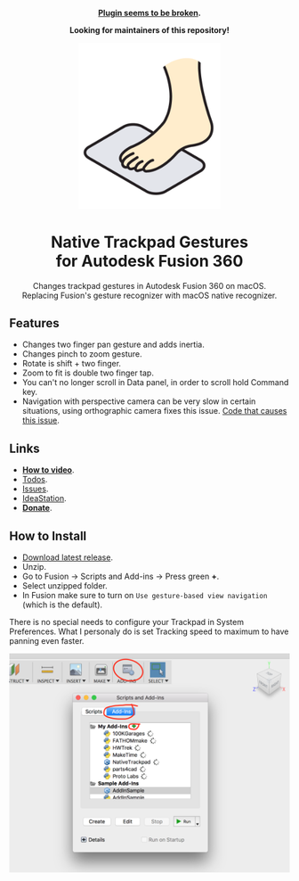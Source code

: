 <div align="center">

**[Plugin seems to be broken](https://forums.autodesk.com/t5/fusion-360-support/mac-orbit-using-trackpad-no-longer-working/m-p/10014451#M110912).**

**Looking for maintainers of this repository!**

<img src="res/logo.png" width="256"/>

# Native Trackpad Gestures<br/>for Autodesk Fusion 360

Changes trackpad gestures in Autodesk Fusion 360 on macOS.  
Replacing Fusion's gesture recognizer with macOS native recognizer.

</div>

## Features

- Changes two finger pan gesture and adds inertia.
- Changes pinch to zoom gesture.
- Rotate is shift + two finger.
- Zoom to fit is double two finger tap.
- You can't no longer scroll in Data panel, in order to scroll hold Command key.
- Navigation with perspective camera can be very slow in certain situations,
  using orthographic camera fixes this issue.
  [Code that causes this issue](https://github.com/pravdomil/Native-Trackpad/blob/563fc1f69e3eb2f6dbee136feb9e3b52e439e907/NativeTrackpad.mm#L56).

## Links

- [**How to video**](https://www.youtube.com/watch?v=7M2McvpOL90).
- [Todos](https://github.com/pravdomil/Native-Trackpad/search?q=todo).
- [Issues](https://github.com/pravdomil/Native-Trackpad/issues).
- [IdeaStation](https://forums.autodesk.com/t5/ideastation-request-a-feature-or/use-native-trackpad-gesture-recognition-on-macos/idi-p/7018667).
- [**Donate**](https://www.paypal.com/cgi-bin/webscr?cmd=_s-xclick&hosted_button_id=BCL2X3AFQBAP2&item_name=NativeTrackpad%20beer).

## How to Install

- [Download latest release](https://github.com/pravdomil/Native-Trackpad/releases/download/0.12/NativeTrackpad.zip).
- Unzip.
- Go to Fusion → Scripts and Add-ins → Press green **+**.
- Select unzipped folder.
- In Fusion make sure to turn on `Use gesture-based view navigation` (which is the default).

There is no special needs to configure your Trackpad in System Preferences.
What I personaly do is set Tracking speed to maximum to have panning even faster.

![manual install](res/install.png)
